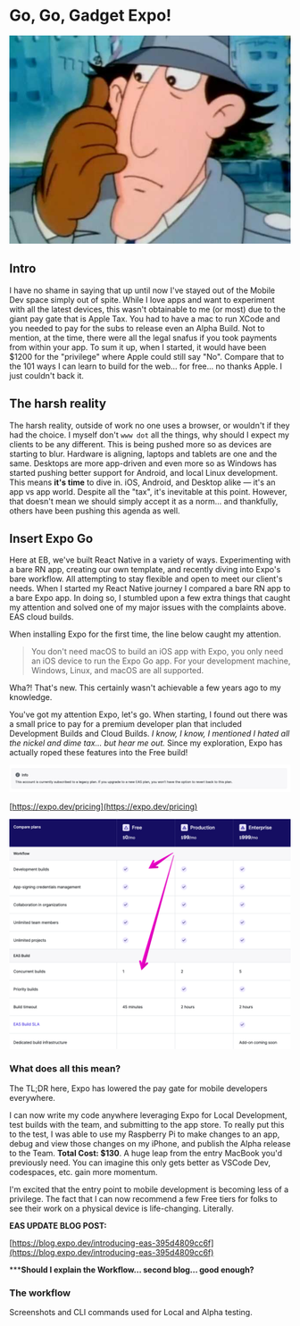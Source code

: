 # Go, Go, Gadget Expo!

![top-secret-gadget-phone-photo-u2.jpg](Go,%20Go,%20Gadget%20Expo!%20d29ec375a41c4cbea1d15bfc86503d91/top-secret-gadget-phone-photo-u2.jpg)

## Intro

I have no shame in saying that up until now I've stayed out of the Mobile Dev space simply out of spite. While I love apps and want to experiment with all the latest devices, this wasn't obtainable to me (or most) due to the giant pay gate that is Apple Tax. You had to have a mac to run XCode and you needed to pay for the subs to release even an Alpha Build. Not to mention, at the time, there were all the legal snafus if you took payments from within your app. To sum it up, when I started, it would have been $1200 for the "privilege" where Apple could still say "No". Compare that to the 101 ways I can learn to build for the web... for free... no thanks Apple. I just couldn't back it. 

## The harsh reality

The harsh reality, outside of work no one uses a browser, or wouldn't if they had the choice. I myself don't `www dot` all the things, why should I expect my clients to be any different. This is being pushed more so as devices are starting to blur. Hardware is aligning, laptops and tablets are one and the same. Desktops are more app-driven and even more so as Windows has started pushing better support for Android, and local Linux development. This means **it's time** to dive in. iOS, Android, and Desktop alike — it's an app vs app world. Despite all the "tax", it's inevitable at this point. However, that doesn't mean we should simply accept it as a norm... and thankfully, others have been pushing this agenda as well. 

## Insert Expo Go

Here at EB, we've built React Native in a variety of ways. Experimenting with a bare RN app, creating our own template, and recently diving into Expo's bare workflow. All attempting to stay flexible and open to meet our client's needs. When I started my React Native journey I compared a bare RN app to a bare Expo app. In doing so, I stumbled upon a few extra things that caught my attention and solved one of my major issues with the complaints above. EAS cloud builds. 

When installing Expo for the first time, the line below caught my attention. 

> You don't need macOS to build an iOS app with Expo, you only need an iOS device to run the Expo Go app. For your development machine, Windows, Linux, and macOS are all supported.
> 

Wha?!  That's new. This certainly wasn't achievable a few years ago to my knowledge. 

You've got my attention Expo, let's go. When starting, I found out there was a small price to pay for a premium developer plan that included Development Builds and Cloud Builds. 
*I know, I know, I mentioned I hated all the nickel and dime tax... but hear me out.* Since my exploration, Expo has actually roped these features into the Free build! 

![legacy-plan.png](Go,%20Go,%20Gadget%20Expo!%20d29ec375a41c4cbea1d15bfc86503d91/legacy-plan.png)

[https://expo.dev/pricing](https://expo.dev/pricing)

![Untitled](Go,%20Go,%20Gadget%20Expo!%20d29ec375a41c4cbea1d15bfc86503d91/Untitled.png)

### What does all this mean?

The TL;DR here, Expo has lowered the pay gate for mobile developers everywhere. 

I can now write my code anywhere leveraging Expo for Local Development, test builds with the team, and submitting to the app store. To really put this to the test, I was able to use my Raspberry Pi to make changes to an app, debug and view those changes on my iPhone, and publish the Alpha release to the Team. **Total Cost: $130**. A huge leap from the entry MacBook you'd previously need. You can imagine this only gets better as VSCode Dev, codespaces, etc. gain more momentum. 

I'm excited that the entry point to mobile development is becoming less of a privilege. The fact that I can now recommend a few Free tiers for folks to see their work on a physical device is life-changing. Literally. 

**EAS UPDATE BLOG POST:** 

[https://blog.expo.dev/introducing-eas-395d4809cc6f](https://blog.expo.dev/introducing-eas-395d4809cc6f)

*****Should I explain the Workflow... second blog... good enough?**

### The workflow

Screenshots and CLI commands used for Local and Alpha testing.
